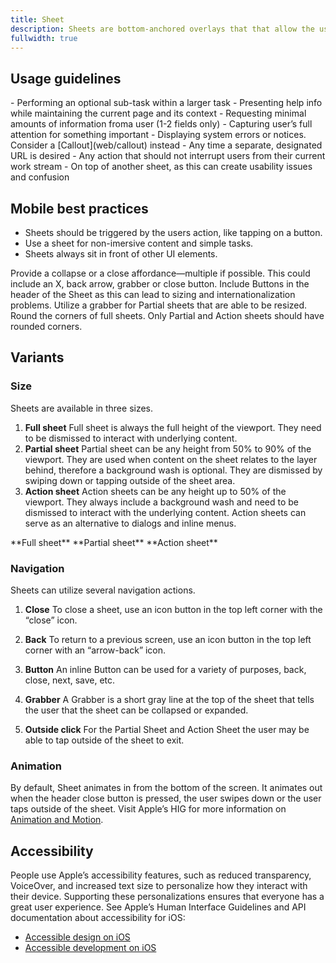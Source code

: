 ```yaml
---
title: Sheet
description: Sheets are bottom-anchored overlays that that allow the user to easily return to the previous screen. They are meant for temporary focused tasks. Sheets are the mobile equivalent of the modal or overlay on web.
fullwidth: true
---
```


<ImgContainer src="https://i.pinimg.com/originals/51/37/d2/5137d238a2fa8d2ff93668d87860e667.png" alt="examples of three types of sheets: a Full sheet, a Partial resizable sheet and an Action sheet"/>

## Usage guidelines

<TwoCol>
  <Group>
    <Do title="When to use" />
      - Performing an optional sub-task within a larger task
      - Presenting help info while maintaining the current page and its context
      - Requesting minimal amounts of information froma user (1-2 fields only)
      - Capturing user’s full attention for something important
  </Group>
  <Group>
    <Dont title="When not to use" />
      - Displaying system errors or notices. Consider a [Callout](web/callout) instead
      - Any time a separate, designated URL is desired
      - Any action that should not interrupt users from their current work stream
      - On top of another sheet, as this can create usability issues and confusion
  </Group>
</TwoCol>

## Mobile best practices

- Sheets should be triggered by the users action, like tapping on a button.
- Use a sheet for non-imersive content and simple tasks.
- Sheets always sit in front of other UI elements.

<TwoCol>
  <Group>
    <ImgContainer src="https://i.pinimg.com/originals/12/8c/2d/128c2d8557950e5beeb85dddb1f58d04.png" alt="a partial sheet with a close button and a grabber to allow for multiple ways to close and collapse"/>
    <Do title="Do" />
    Provide a collapse or a close affordance&mdash;multiple if possible. This could include an X, back arrow, grabber or close button. 
  </Group>
  <Group>
    <ImgContainer src="https://i.pinimg.com/originals/6a/d3/49/6ad3491d1618960d094d41c733b00e8e.png" alt="a partial sheet with a button in the top right corner of the header"/>
    <Dont title="Don't" />
    Include Buttons in the header of the Sheet as this can lead to sizing and internationalization problems. 
  </Group>
</TwoCol>

<TwoCol>
  <Group>
    <ImgContainer src="https://i.pinimg.com/originals/16/65/43/16654315cb922e2fc51f6cd60b2d86c7.png" alt="a partial sheet with a grabber to help resize"/>
    <Do title="Do" />
    Utilize a grabber for Partial sheets that are able to be resized.
  </Group>
  <Group>
    <ImgContainer src="https://i.pinimg.com/originals/34/7c/0a/347c0a68fa3548b73f01af4a67fe914d.png" alt="a full sheet with rounded corners"/>
    <Dont title="Don't" />
    Round the corners of full sheets. Only Partial and Action sheets should have rounded corners.
  </Group>
</TwoCol>

## Variants

### Size

Sheets are available in three sizes.

1. **Full sheet**
   Full sheet is always the full height of the viewport. They need to be dismissed to interact with underlying content.
2. **Partial sheet**
   Partial sheet can be any height from 50% to 90% of the viewport. They are used when content on the sheet relates to the layer behind, therefore a background wash is optional. They are dismissed by swiping down or tapping outside of the sheet area.
3. **Action sheet**
   Action sheets can be any height up to 50% of the viewport. They always include a background wash and need to be dismissed to interact with the underlying content. Action sheets can serve as an alternative to dialogs and inline menus.

<ThreeCol>
<Group>
<ImgContainer src="https://i.pinimg.com/originals/f4/dc/73/f4dc732c95493aa96a1ca09a2bd6c66d.png" alt="a Full sheet that takes up the full phone screen and shows a profile picture and the ability to see ideas from a pinner, along with other actions like downloading and changing the profile picture" />
**Full sheet**
</Group>

<Group>
<ImgContainer src="https://i.pinimg.com/originals/ce/d7/9a/ced79ab112a1934d569b535de3bd6b67.png" alt="a Partial sheet that can be closed and/or resized. It is for Creating a board" />
**Partial sheet**
</Group>

<Group>
<ImgContainer src="https://i.pinimg.com/originals/21/c9/2c/21c92cd25b3df51249216404a64c16bd.png" alt="An Action Sheet that allows for sorting and organization" />
**Action sheet**
</Group>
</ThreeCol>

### Navigation

Sheets can utilize several navigation actions.

1. **Close**
   To close a sheet, use an icon button in the top left corner with the “close” icon.
2. **Back**
   To return to a previous screen, use an icon button in the top left corner with an “arrow-back” icon.

3. **Button**
   An inline Button can be used for a variety of purposes, back, close, next, save, etc.

4. **Grabber**
   A Grabber is a short gray line at the top of the sheet that tells the user that the sheet can be collapsed or expanded.
5. **Outside click**
   For the Partial Sheet and Action Sheet the user may be able to tap outside of the sheet to exit.

### Animation

By default, Sheet animates in from the bottom of the screen. It animates out when the header close button is pressed, the user swipes down or the user taps outside of the sheet. Visit Apple’s HIG for more information on [Animation and Motion](https://developer.apple.com/design/human-interface-guidelines/foundations/motion/).

## Accessibility

People use Apple’s accessibility features, such as reduced transparency, VoiceOver, and increased text size to personalize how they interact with their device. Supporting these personalizations ensures that everyone has a great user experience. See Apple’s Human Interface Guidelines and API documentation about accessibility for iOS:

- [Accessible design on iOS](https://developer.apple.com/design/human-interface-guidelines/foundations/accessibility/)
- [Accessible development on iOS](https://developer.apple.com/accessibility/)
